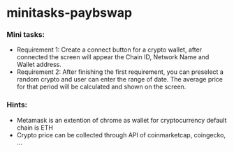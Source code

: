 # minitasks-paybswap
### Mini tasks:
- Requirement 1: Create a connect button for a crypto wallet, after connected the screen will appear the Chain ID, Network Name and Wallet address.
- Requirement 2: After finishing the first requirement, you can preselect a random crypto and user can enter the range of date. The average price for that period will be calculated and shown on the screen.
### Hints:
- Metamask is an extention of chrome as wallet for cryptocurrency default chain is ETH
- Crypto price can be collected through API of coinmarketcap, coingecko, …